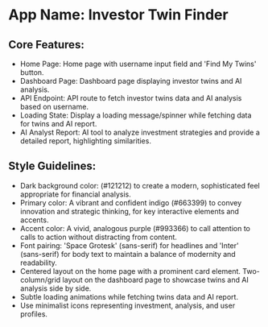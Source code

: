 # **App Name**: Investor Twin Finder

## Core Features:

- Home Page: Home page with username input field and 'Find My Twins' button.
- Dashboard Page: Dashboard page displaying investor twins and AI analysis.
- API Endpoint: API route to fetch investor twins data and AI analysis based on username.
- Loading State: Display a loading message/spinner while fetching data for twins and AI report.
- AI Analyst Report: AI tool to analyze investment strategies and provide a detailed report, highlighting similarities.

## Style Guidelines:

- Dark background color: (#121212) to create a modern, sophisticated feel appropriate for financial analysis.
- Primary color: A vibrant and confident indigo (#663399) to convey innovation and strategic thinking, for key interactive elements and accents.
- Accent color: A vivid, analogous purple (#993366) to call attention to calls to action without distracting from content.
- Font pairing: 'Space Grotesk' (sans-serif) for headlines and 'Inter' (sans-serif) for body text to maintain a balance of modernity and readability.
- Centered layout on the home page with a prominent card element. Two-column/grid layout on the dashboard page to showcase twins and AI analysis side by side.
- Subtle loading animations while fetching twins data and AI report.
- Use minimalist icons representing investment, analysis, and user profiles.